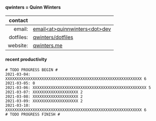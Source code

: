 #### qwinters = Quinn Winters

|   contact |                                                                    |
|----------:|--------------------------------------------------------------------|
|    email: | [email\<at\>quinnwinters\<dot\>dev](mailto:email@quinnwinters.dev) |
| dotfiles: | [qwinters/dotfiles](https://github.com/qwinters/dotfiles)          |
|  website: | [qwinters.me](https://qwinters.me)                                 | 

#### recent productivity

```shell
# TODO PROGRESS BEGIN #
2021-03-04: XXXXXXXXXXXXXXXXXXXXXXXXXXXXXXXXXXXXXXXXXXXXXXXXXXXXXXXXXXXX 6
2021-03-05: 0
2021-03-06: XXXXXXXXXXXXXXXXXXXXXXXXXXXXXXXXXXXXXXXXXXXXXXXXXX 5
2021-03-07: XXXXXXXXXXXXXXXXXXXX 2
2021-03-08: XXXXXXXXXXXXXXXXXXXX 2
2021-03-09: XXXXXXXXXXXXXXXXXXXX 2
2021-03-10: XXXXXXXXXXXXXXXXXXXXXXXXXXXXXXXXXXXXXXXXXXXXXXXXXXXXXXXXXXXX 6
# TODO PROGRESS FINISH #
```
